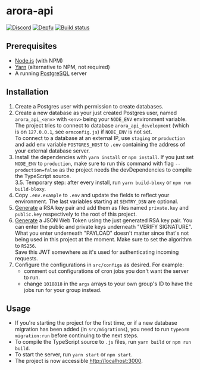 arora-api
================

[![Discord](https://discordapp.com/api/guilds/761634353859395595/embed.png)](https://discord.gg/tJFNC5Y)
[![Depfu](https://badges.depfu.com/badges/8d74b1db957c28ca20ea845f9181f3c4/count.svg)](https://depfu.com/github/guidojw/arora-api?project_id=10273)
[![Build status](https://badge.buildkite.com/63cd463b34afdd64116e2983ec91e8b2d1755b5d1b35373718.svg)](https://buildkite.com/guidos-projects/arora-api)

## Prerequisites
* [Node.js](https://nodejs.org/) (with NPM)
* [Yarn](https://yarnpkg.com/) (alternative to NPM, not required)
* A running [PostgreSQL](https://www.postgresql.org/download/) server

## Installation
1. Create a Postgres user with permission to create databases.
2. Create a new database as your just created Postgres user, named `arora_api_<env>` with `<env>` being your 
   `NODE_ENV` environment variable. The project tries to connect to database `arora_api_development` (which is on 
   `127.0.0.1`, see `ormconfig.js`) if `NODE_ENV` is not set.<br/>
   To connect to a database at an external IP, use `staging` or `production` and add env variable `POSTGRES_HOST` to 
   `.env` containing the address of your external database server.
3. Install the dependencies with `yarn install` or `npm install`. If you just set `NODE_ENV` to `production`, make 
   sure to run this command with flag `--production=false` as the project needs the devDependencies to compile the 
   TypeScript source.<br/>
   3.5. Temporary step: after every install, run `yarn build-bloxy` or `npm run build-bloxy`.
4. Copy `.env.example` to `.env` and update the fields to reflect your environment. The last variables starting at 
   `SENTRY_DSN` are optional.
5. [Generate](https://travistidwell.com/jsencrypt/demo/) a RSA key pair and add them as files named `private.key` and 
   `public.key` respectively to the root of this project.
6. [Generate](https://jwt.io/) a JSON Web Token using the just generated RSA key pair. You can enter the public and 
   private keys underneath "VERIFY SIGNATURE". What you enter underneath "PAYLOAD" doesn't matter since that's not 
   being used in this project at the moment. Make sure to set the algorithm to `RS256`.<br/>
   Save this JWT somewhere as it's used for authenticating incoming requests.
7. Configure the configurations in `src/configs` as desired. For example:
   * comment out configurations of cron jobs you don't want the server to run.
   * change `1018818` in the `args` arrays to your own group's ID to have the jobs run for your group instead.

## Usage
* If you're starting the project for the first time, or if a new database migration has been added (in 
  `src/migrations`), you need to run `typeorm migration:run` before continuing to the next steps.
* To compile the TypeScript source to `.js` files, run `yarn build` or `npm run build`. 
* To start the server, run `yarn start` or `npm start`. 
* The project is now accessible [http://localhost:3000](http://localhost:3000).
